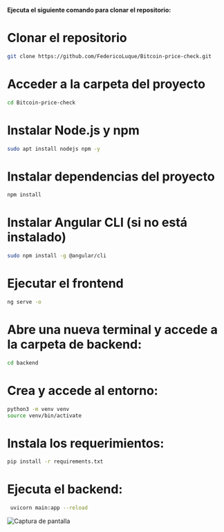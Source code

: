 **Ejecuta el siguiente comando para clonar el repositorio:**

# Clonar el repositorio
```bash
git clone https://github.com/FedericoLuque/Bitcoin-price-check.git
```

# Acceder a la carpeta del proyecto
```bash
cd Bitcoin-price-check
```

# Instalar Node.js y npm
```bash
sudo apt install nodejs npm -y
```

# Instalar dependencias del proyecto
```bash
npm install
```

# Instalar Angular CLI (si no está instalado)
```bash
sudo npm install -g @angular/cli
```

# Ejecutar el frontend
```bash
ng serve -o
```

# Abre una nueva terminal y accede a la carpeta de backend:

```bash
cd backend
```

# Crea y accede al entorno:
  
```bash
python3 -m venv venv
source venv/bin/activate
```

# Instala los requerimientos:

```bash
pip install -r requirements.txt
```

# Ejecuta el backend:

```bash
 uvicorn main:app --reload
```
![Captura de pantalla](https://i.ibb.co/ZR5F9zqg/Captura-de-pantalla-de-2025-03-03-21-47-40.png)

